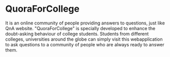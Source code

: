 # QuoraForCollege
 It is an online community of people providing answers to questions, just like QnA website. "QuoraForCollege" is specially developed to enhance the doubt-asking behaviour of college students. Students from different colleges, universities around the globe can simply visit this webapplication to ask questions to a community of people who are always ready to answer them.
